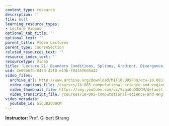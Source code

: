 ```yaml
---
content_type: resource
description: ''
file: null
learning_resource_types:
- Lecture Videos
optional_tab_title: ''
optional_text: ''
parent_title: Video Lectures
parent_type: CourseSection
related_resources_text: ''
resource_index_text: ''
resourcetype: Video
title: 'Lecture 21: Boundary Conditions, Splines, Gradient, Divergence'
uid: 4e09b6fb-8453-42f8-e13b-f0435f6d5442
video_files:
  archive_url: http://www.archive.org/download/MIT18.085F08/ocw-18.085-f08-lec21_300k.mp4
  video_captions_file: /courses/18-085-computational-science-and-engineering-i-fall-2008/197fbf194181518bae5373ee7d271cae_Siqu0aOOQCM.vtt
  video_thumbnail_file: https://img.youtube.com/vi/Siqu0aOOQCM/default.jpg
  video_transcript_file: /courses/18-085-computational-science-and-engineering-i-fall-2008/561a14ab01bc1fb131a0420635a2a602_Siqu0aOOQCM.pdf
video_metadata:
  youtube_id: Siqu0aOOQCM
---
```


**Instructor:** Prof. Gilbert Strang